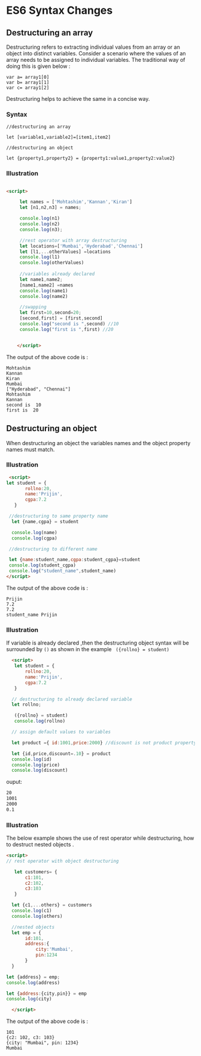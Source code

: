 
# ES6 Syntax Changes

## Destructuring an array

Destructuring refers to extracting individual values from an array or an object into distinct variables. Consider a scenario where the values of an array needs to be assigned to individual variables. The traditional way of doing this is given below : 

```
var a= array1[0]
var b= array1[1]
var c= array1[2]

```
Destructuring helps to achieve the same in a concise way. 


### Syntax 

```
//destructuring an array

let [variable1,variable2]=[item1,item2]

//destructuring an object

let {property1,property2} = {property1:value1,property2:value2}

```

### Illustration

```html

<script>

     let names = ['Mohtashim','Kannan','Kiran']
     let [n1,n2,n3] = names;

     console.log(n1)
     console.log(n2)
     console.log(n3);

     //rest operator with array destructuring
     let locations=['Mumbai','Hyderabad','Chennai']
     let [l1,...otherValues] =locations
     console.log(l1)
     console.log(otherValues)
    
     //variables already declared
     let name1,name2;
     [name1,name2] =names
     console.log(name1)
     console.log(name2)

     //swapping 
     let first=10,second=20;
     [second,first] = [first,second]
     console.log("second is ",second) //10
     console.log("first is ",first) //20


    </script> 

```

The output of the above code is : 

```
Mohtashim
Kannan
Kiran
Mumbai
["Hyderabad", "Chennai"]
Mohtashim
Kannan
second is  10
first is  20

```


## Destructuring an object

When destructuring an object the variables names and the object property names must match.

### Illustration 

```html
 <script>
let student = {
       rollno:20,
       name:'Prijin',
       cgpa:7.2
   }

 //destructuring to same property name
  let {name,cgpa} = student

  console.log(name)
  console.log(cgpa)

 //destructuring to different name

 let {name:student_name,cgpa:student_cgpa}=student
 console.log(student_cgpa)
 console.log("student_name",student_name)
</script>

```
The output of the above code is : 

```
Prijin
7.2
7.2
student_name Prijin
```

### Illustration

If variable is already declared ,then the destructuring object syntax will  be surrounded by `()` as shown in the example ` ({rollno} = student)`

```html
  <script>
   let student = {
       rollno:20,
       name:'Prijin',
       cgpa:7.2
   }

  // destructuring to already declared variable
  let rollno;

   ({rollno} = student)
   console.log(rollno)

  // assign default values to variables

  let product ={ id:1001,price:2000} //discount is not product property

  let {id,price,discount=.10} = product
  console.log(id)
  console.log(price)
  console.log(discount)


```

ouput:

```html
20
1001
2000
0.1
```

### Illustration

The below example shows the use of rest operator while destructuring,  how to destruct  nested objects .

```html
<script>
// rest operator with object destructuring

   let customers= {
       c1:101,
       c2:102,
       c3:103
   }

  let {c1,...others} = customers
  console.log(c1)
  console.log(others)

  //nested objects
  let emp = {
       id:101,
       address:{
           city:'Mumbai',
           pin:1234
       }
  }

let {address} = emp;
console.log(address)

let {address:{city,pin}} = emp
console.log(city)

  </script>


```

The output of the above code is : 

```
101
{c2: 102, c3: 103}
{city: "Mumbai", pin: 1234}
Mumbai
```
